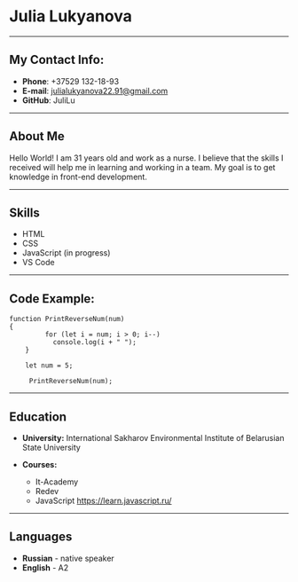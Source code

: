 Julia Lukyanova
================
_______________

My Contact Info:
----------------
+ **Phone**: +37529 132-18-93
+ **E-mail**: julialukyanova22.91@gmail.com
+ **GitHub**: JuliLu

______________________
About Me
---------

Hello World!
I am 31 years old and work as a nurse.  I believe that the skills I received will help me in learning and working in a team. My goal is to get knowledge in front-end development.



______________________
Skills
-------

+ HTML
+ CSS
+ JavaScript (in progress)
+ VS Code
_______________________

Code Example:
-------------

```
function PrintReverseNum(num)
{
         for (let i = num; i > 0; i--)
           console.log(i + " ");
    }
 
    let num = 5;
  
     PrintReverseNum(num);

```
_________
Education
----------

+ **University:** International Sakharov Environmental Institute of Belarusian State University
  
+ **Courses:**
    +    It-Academy 
    +    Redev 
    +    JavaScript https://learn.javascript.ru/

__________________________

Languages
-------
+ **Russian** - native speaker
+ **English** - A2
